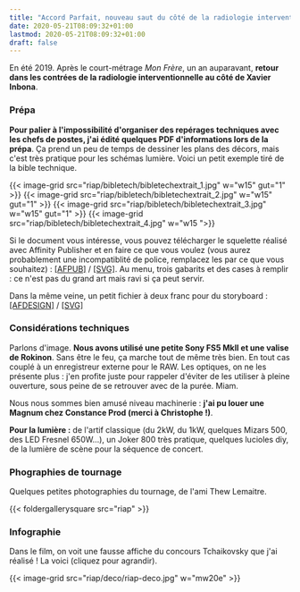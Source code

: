 ```yaml
---
title: "Accord Parfait, nouveau saut du côté de la radiologie interventionnelle"
date: 2020-05-21T08:09:32+01:00
lastmod: 2020-05-21T08:09:32+01:00
draft: false
---
```


En été 2019. Après le court-métrage *Mon Frère*, un an auparavant, **retour dans les contrées de la radiologie interventionnelle au côté de Xavier Inbona**.

### Prépa

**Pour palier à l'impossibilité d'organiser des repérages techniques avec les chefs de postes, j'ai édité quelques PDF d'informations lors de la prépa**. Ça prend un peu de temps de dessiner les plans des décors, mais c'est très pratique pour les schémas lumière. Voici un petit exemple tiré de la bible technique.

{{< image-grid src="riap/bibletech/bibletechextrait_1.jpg" w="w15" gut="1" >}}
{{< image-grid src="riap/bibletech/bibletechextrait_2.jpg" w="w15" gut="1" >}}
{{< image-grid src="riap/bibletech/bibletechextrait_3.jpg" w="w15" gut="1" >}}
{{< image-grid src="riap/bibletech/bibletechextrait_4.jpg" w="w15 ">}}

Si le document vous intéresse, vous pouvez télécharger le squelette réalisé avec Affinity Publisher et en faire ce que vous voulez (vous aurez probablement une incompatiblité de police, remplacez les par ce que vous souhaitez) : [\[AFPUB\]](bibletech/src/bibletech.afpub) / [\[SVG\]](bibletech/src/bibletech.svg). Au menu, trois gabarits et des cases à remplir : ce n'est pas du grand art mais ravi si ça peut servir.

Dans la même veine, un petit fichier à deux franc pour du storyboard : [\[AFDESIGN\]](bibletech/src/storyboard.afdesign) / [\[SVG\]](bibletech/src/storyboard.svg)

### Considérations techniques

Parlons d'image. **Nous avons utilisé une petite Sony FS5 MkII et une valise de Rokinon**. Sans être le feu, ça marche tout de même très bien. En tout cas couplé à un enregistreur externe pour le RAW. Les optiques, on ne les présente plus : j'en profite juste pour rappeler d'éviter de les utiliser à pleine ouverture, sous peine de se retrouver avec de la purée. Miam.

Nous nous sommes bien amusé niveau machinerie : **j'ai pu louer une Magnum chez Constance Prod (merci à Christophe !)**.

**Pour la lumière :** de l'artif classique (du 2kW, du 1kW, quelques Mizars 500, des LED Fresnel 650W...), un Joker 800 très pratique, quelques lucioles diy, de la lumière de scène pour la séquence de concert.

### Phographies de tournage

Quelques petites photographies du tournage, de l'ami Thew Lemaitre.

{{< foldergallerysquare src="riap" >}}


### Infographie

Dans le film, on voit une fausse affiche du concours Tchaikovsky que j'ai réalisé ! La voici (cliquez pour agrandir).

{{< image-grid src="riap/deco/riap-deco.jpg" w="mw20e" >}}
